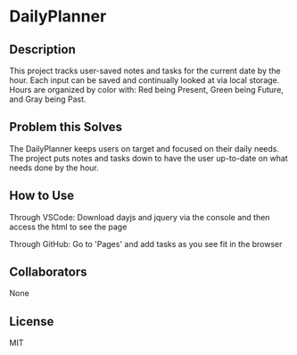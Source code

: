 # DailyPlanner

## Description
This project tracks user-saved notes and tasks for the current date by the hour. Each input can be saved and continually looked at via local storage. Hours are organized by color with: Red being Present, Green being Future, and Gray being Past.

## Problem this Solves
The DailyPlanner keeps users on target and focused on their daily needs. The project puts notes and tasks down to have the user up-to-date on what needs done by the hour.

## How to Use
Through VSCode: Download dayjs and jquery via the console and then access the html to see the page

Through GitHub: Go to 'Pages' and add tasks as you see fit in the browser

## Collaborators
None

## License
MIT
